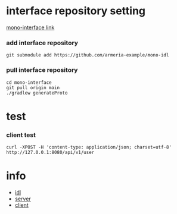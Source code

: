 # interface repository setting
[mono-interface link](https://github.com/armeria-example/mono-interface)

### add interface repository
```
git submodule add https://github.com/armeria-example/mono-idl
```

### pull interface repository
```
cd mono-interface
git pull origin main
./gradlew generateProto
```

# test

### client test
```
curl -XPOST -H 'content-type: application/json; charset=utf-8' http://127.0.0.1:8080/api/v1/user
```

# info
- [idl](https://github.com/armeria-example/mono-idl)
- [server](https://github.com/armeria-example/mono-server)
- [client](https://github.com/armeria-example/mono-client)